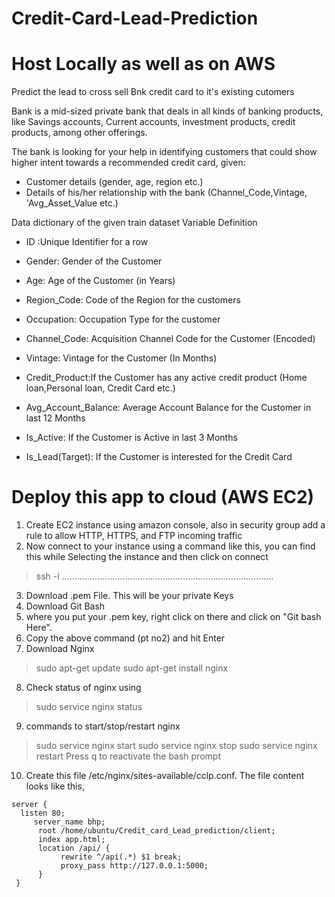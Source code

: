 # Credit-Card-Lead-Prediction
# Host Locally as well as on AWS

Predict the lead to cross sell Bnk credit card to it's existing cutomers

Bank is a mid-sized private bank that deals in all kinds of banking products, like Savings accounts, Current accounts, investment products, credit products, among other offerings.

The bank is looking for your help in identifying customers that could show higher intent towards a recommended credit card, given:

* Customer details (gender, age, region etc.)
* Details of his/her relationship with the bank (Channel_Code,Vintage,
'Avg_Asset_Value etc.)


Data dictionary of the given train dataset Variable Definition

* ID :Unique Identifier for a row
* Gender: Gender of the Customer
* Age: Age of the Customer (in Years)
* Region_Code: Code of the Region for the customers
* Occupation: Occupation Type for the customer
* Channel_Code: Acquisition Channel Code for the Customer (Encoded)
* Vintage: Vintage for the Customer (In Months)
* Credit_Product:If the Customer has any active credit product (Home loan,Personal loan, Credit Card etc.)
* Avg_Account_Balance: Average Account Balance for the Customer in last 12 Months
* Is_Active: If the Customer is Active in last 3 Months

* Is_Lead(Target): If the Customer is interested for the Credit Card

# Deploy this app to cloud (AWS EC2)

1. Create EC2 instance using amazon console, also in security group add a rule to allow HTTP, HTTPS, and FTP incoming traffic
2. Now connect to your instance using a command like this, you can find this while Selecting the instance and then click on connect
> ssh -i ....................................................................................
3. Download .pem File. This will be your private Keys
4. Download Git Bash
5. where you put your .pem key, right click on there and click on "Git bash Here".
6. Copy the above command (pt no2) and hit Enter
7. Download Nginx
  > sudo apt-get update
  > sudo apt-get install nginx
8. Check status of nginx using
  > sudo service nginx status
9. commands to start/stop/restart nginx
  > sudo service nginx start
  > sudo service nginx stop
  > sudo service nginx restart
  > Press q to reactivate the bash prompt
10. Create this file /etc/nginx/sites-available/cclp.conf. The file content looks like this,
  ``` 
  server {
    listen 80;
       server_name bhp;
        root /home/ubuntu/Credit_card_Lead_prediction/client;
        index app.html;
        location /api/ {
             rewrite ^/api(.*) $1 break;
             proxy_pass http://127.0.0.1:5000;
        }
   }
   ```

   
